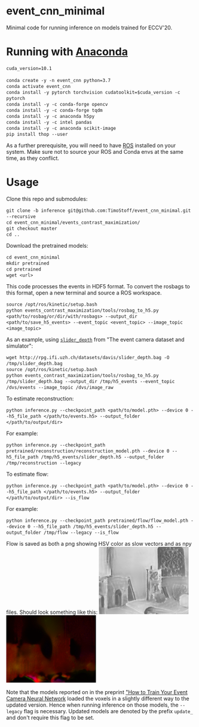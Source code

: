 # event_cnn_minimal
Minimal code for running inference on models trained for ECCV'20.

# Running with [Anaconda](https://docs.anaconda.com/anaconda/install/)
```
cuda_version=10.1

conda create -y -n event_cnn python=3.7
conda activate event_cnn
conda install -y pytorch torchvision cudatoolkit=$cuda_version -c pytorch
conda install -y -c conda-forge opencv
conda install -y -c conda-forge tqdm
conda install -y -c anaconda h5py 
conda install -y -c intel pandas
conda install -y -c anaconda scikit-image
pip install thop --user
```
As a further prerequisite, you will need to have [ROS](http://wiki.ros.org/kinetic/Installation/Ubuntu) installed on your system. Make sure not to source your ROS and Conda envs at the same time, as they conflict.
# Usage

Clone this repo and submodules:
```
git clone -b inference git@github.com:TimoStoff/event_cnn_minimal.git --recursive
cd event_cnn_minimal/events_contrast_maximization/
git checkout master
cd ..
```
Download the pretrained models:
```
cd event_cnn_minimal
mkdir pretrained
cd pretrained
wget <url>
```
This code processes the events in HDF5 format. To convert the rosbags to this format, open a new terminal and source a ROS workspace.
```
source /opt/ros/kinetic/setup.bash
python events_contrast_maximization/tools/rosbag_to_h5.py <path/to/rosbag/or/dir/with/rosbags> --output_dir <path/to/save_h5_events> --event_topic <event_topic> --image_topic <image_topic>
```
As an example, using [`slider_depth`](http://rpg.ifi.uzh.ch/datasets/davis/slider_depth.bag) from "The event camera dataset and simulator":
```
wget http://rpg.ifi.uzh.ch/datasets/davis/slider_depth.bag -O /tmp/slider_depth.bag
source /opt/ros/kinetic/setup.bash
python events_contrast_maximization/tools/rosbag_to_h5.py /tmp/slider_depth.bag --output_dir /tmp/h5_events --event_topic /dvs/events --image_topic /dvs/image_raw
```
To estimate reconstruction:
```
python inference.py --checkpoint_path <path/to/model.pth> --device 0 --h5_file_path </path/to/events.h5> --output_folder </path/to/output/dir>
```
For example:
```
python inference.py --checkpoint_path pretrained/reconstruction/reconstruction_model.pth --device 0 --h5_file_path /tmp/h5_events/slider_depth.h5 --output_folder /tmp/reconstruction --legacy
```
To estimate flow:
```
python inference.py --checkpoint_path <path/to/model.pth> --device 0 --h5_file_path </path/to/events.h5> --output_folder </path/to/output/dir> --is_flow
```
For example:
```
python inference.py --checkpoint_path pretrained/flow/flow_model.pth --device 0 --h5_file_path /tmp/h5_events/slider_depth.h5 --output_folder /tmp/flow --legacy --is_flow
```
Flow is saved as both a png showing HSV color as slow vectors and as npy files. Should look something like this:
![Reconstruction](.readme/reonstruction.gif)
![Flow](.readme/flow.gif)

Note that the models reported on in the preprint ["How to Train Your Event Camera Neural Network](https://arxiv.org/abs/2003.09078) loaded the voxels in a slightly different way to the updated version. Hence when running inference on those models, the `--legacy` flag is necessary. Updated models are denoted by the prefix `update_` and don't require this flag to be set.
